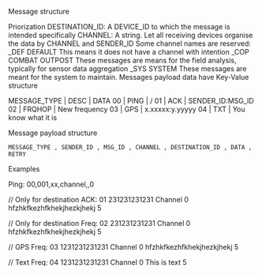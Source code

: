 

Message structure

  Priorization
    DESTINATION_ID:   A DEVICE_ID to which the message is intended specifically
    CHANNEL:          A string. Let all receiving devices organise the data by CHANNEL and SENDER_ID
    Some channel names are reserved:
      _DEF     DEFAULT           This means it does not have a channel with intention
      _COP     COMBAT OUTPOST    These messages are means for the field analysis, typically for sensor data aggregation
      _SYS     SYSTEM            These messages are meant for the system to maintain. Messages payload data have Key-Value structure


  MESSAGE_TYPE | DESC             | DATA
    00         | PING             | /
    01         | ACK              | SENDER_ID:MSG_ID
    02         | FRQHOP           | New frequency
    03         | GPS              | x.xxxxx:y.yyyyy
    04         | TXT              | You know what it is

  Message payload structure

    MESSAGE_TYPE , SENDER_ID , MSG_ID , CHANNEL , DESTINATION_ID , DATA , RETRY



  Examples

Ping:
 00,001,xx,channel,,0

// Only for destination
 ACK:
 01 231231231231 Channel 0 hfzhkfkezhfkhekjhezkjhekj 5

 // Only for destination
 Freq:
 02 231231231231 Channel 0 hfzhkfkezhfkhekjhezkjhekj 5

 // GPS
 Freq:
 03 1231231231231 Channel 0 hfzhkfkezhfkhekjhezkjhekj 5

 // Text
 Freq:
 04 1231231231231 Channel 0 This is text 5